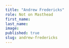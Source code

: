 ```yaml
---
title: "Andrew Fredericks"
role: Not on Masthead
first_name:
last_name:
image:
published: true
slug: andrew-fredericks
---
```

